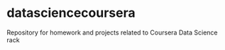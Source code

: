 datasciencecoursera
===================

Repository for homework and projects related to Coursera Data Science rack
